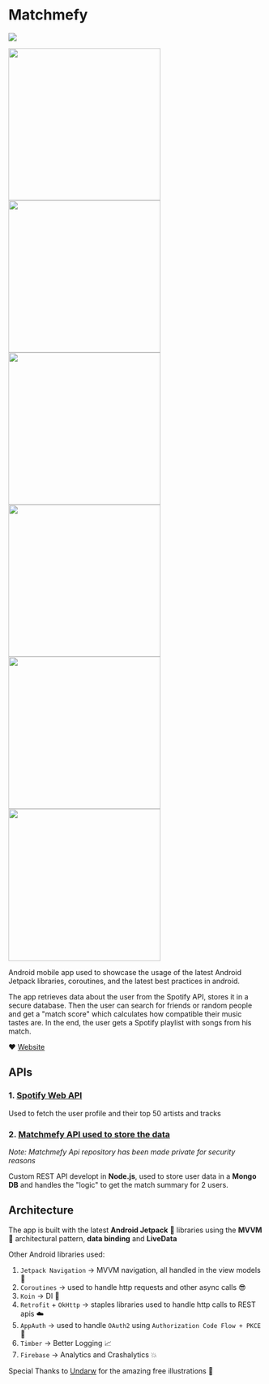# Matchmefy 

<img src="https://github.com/GhimpuLucianEduard/Matchmefy/blob/master/google-play-graphics/Graphic.png">

<img src="https://github.com/GhimpuLucianEduard/Matchmefy/blob/master/google-play-graphics/Search.png" width="300"> <img src="https://github.com/GhimpuLucianEduard/Matchmefy/blob/master/google-play-graphics/Match.png" width="300"> <img src="https://github.com/GhimpuLucianEduard/Matchmefy/blob/master/google-play-graphics/Artists.png" width="300"> <img src="https://github.com/GhimpuLucianEduard/Matchmefy/blob/master/google-play-graphics/Tracks.png" width="300"> <img src="https://github.com/GhimpuLucianEduard/Matchmefy/blob/master/google-play-graphics/Genres.png" width="300"> <img src="https://github.com/GhimpuLucianEduard/Matchmefy/blob/master/google-play-graphics/Playlist.png" width="300">

Android mobile app used to showcase the usage of the latest Android Jetpack libraries, coroutines, and the latest best practices in android.

The app retrieves data about the user from the Spotify API, stores it in a secure database.
Then the user can search for friends or random people and get a "match score" which calculates how compatible their music tastes are. In the end, the user gets a Spotify playlist with songs from his match.

:heart: [Website](https://www.matchmefy.com)

## APIs 

### 1. [Spotify Web API](https://developer.spotify.com/documentation/web-api/)

Used to fetch the user profile and their top 50 artists and tracks

### 2. [Matchmefy API used to store the data](https://github.com/GhimpuLucianEduard/matchmefy-api) 

_Note: Matchmefy Api repository has been made private for security reasons_

Custom REST API developt in **Node.js**, used to store user data in a **Mongo DB** and handles the "logic" to get the match summary for 2 users.


## Architecture

The app is built with the latest **Android Jetpack** :rocket: libraries using the **MVVM** :triangular_ruler: architectural pattern, **data binding** and **LiveData**

Other Android libraries used:
 
1. `Jetpack Navigation` -> MVVM navigation, all handled in the view models :rocket:
2. `Coroutines` -> used to handle http requests and other async calls :sunglasses:
3. `Koin` -> DI :pushpin:
4. `Retrofit` + `OkHttp` -> staples libraries used to handle http calls to REST apis :cloud:
5. `AppAuth` -> used to handle `OAuth2` using `Authorization Code Flow + PKCE` :police_car:
6. `Timber` -> Better Logging :chart_with_upwards_trend:
7. `Firebase` -> Analytics and Crashalytics :boom:

Special Thanks to [Undarw](https://undraw.co/search) for the amazing free illustrations :pray:


